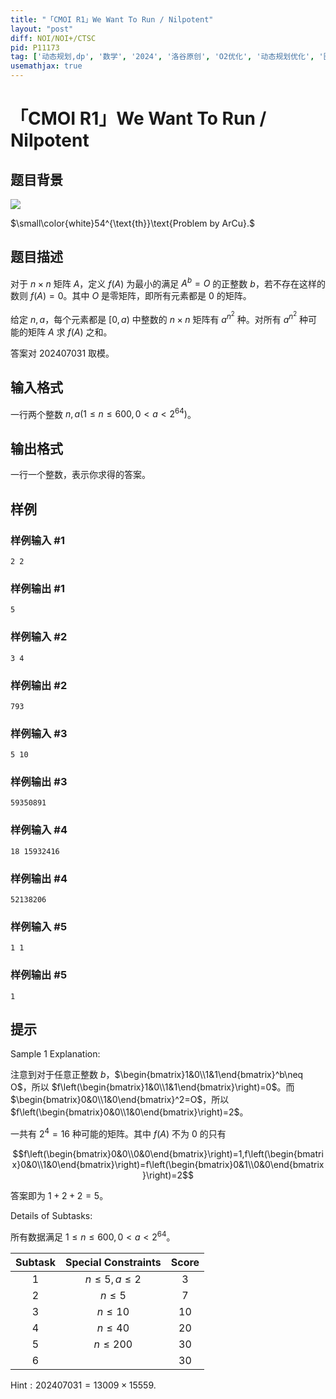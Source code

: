 ```yaml
---
title: "「CMOI R1」We Want To Run / Nilpotent"
layout: "post"
diff: NOI/NOI+/CTSC
pid: P11173
tag: ['动态规划,dp', '数学', '2024', '洛谷原创', 'O2优化', '动态规划优化', '图论建模', '线性代数']
usemathjax: true
---
```


# 「CMOI R1」We Want To Run / Nilpotent
## 题目背景

![](bilibili:BV1qW4y1Q7Ce)

$\small\color{white}54^{\text{th}}\text{Problem by ArCu}.$
## 题目描述

对于 $n\times n$ 矩阵 $A$，定义 $f(A)$ 为最小的满足 $A^b=O$ 的正整数 $b$，若不存在这样的数则 $f(A)=0$。其中 $O$ 是零矩阵，即所有元素都是 $0$ 的矩阵。

给定 $n,a$，每个元素都是 $[0,a)$ 中整数的 $n\times n$ 矩阵有 $a^{n^2}$ 种。对所有 $a^{n^2}$ 种可能的矩阵 $A$ 求 $f(A)$ 之和。

答案对 $202407031$ 取模。
## 输入格式

一行两个整数 $n,a(1\leq n\leq 600,0<a<2^{64})$。
## 输出格式

一行一个整数，表示你求得的答案。
## 样例

### 样例输入 #1
```
2 2
```
### 样例输出 #1
```
5
```
### 样例输入 #2
```
3 4
```
### 样例输出 #2
```
793
```
### 样例输入 #3
```
5 10
```
### 样例输出 #3
```
59350891
```
### 样例输入 #4
```
18 15932416
```
### 样例输出 #4
```
52138206
```
### 样例输入 #5
```
1 1
```
### 样例输出 #5
```
1
```
## 提示

$\text{Sample 1 Explanation}:$

注意到对于任意正整数 $b$，$\begin{bmatrix}1&0\\1&1\end{bmatrix}^b\neq O$，所以 $f\left(\begin{bmatrix}1&0\\1&1\end{bmatrix}\right)=0$。而 $\begin{bmatrix}0&0\\1&0\end{bmatrix}^2=O$，所以 $f\left(\begin{bmatrix}0&0\\1&0\end{bmatrix}\right)=2$。

一共有 $2^4=16$ 种可能的矩阵。其中 $f(A)$ 不为 $0$ 的只有

$$f\left(\begin{bmatrix}0&0\\0&0\end{bmatrix}\right)=1,f\left(\begin{bmatrix}0&0\\1&0\end{bmatrix}\right)=f\left(\begin{bmatrix}0&1\\0&0\end{bmatrix}\right)=2$$

答案即为 $1+2+2=5$。

$\text{Details of Subtasks}:$

所有数据满足 $1\leq n\leq 600,0<a<2^{64}$。

| $\text{Subtask}$ | $\text{Special Constraints}$ | $\text{Score}$ |
| :----------: | :----------: | :----------: | 
| $1$ | $n\leq 5,a\leq 2$ | $3$ |
| $2$ | $n\leq 5$ | $7$ | 
| $3$ | $n\leq 10$ | $10$ | 
| $4$ | $n\leq 40$ | $20$ | 
| $5$ | $n\leq 200$ | $30$ |
| $6$ |  | $30$ |

$\text{Hint}:202407031=13009\times 15559.$
